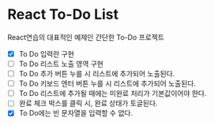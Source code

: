 # React To-Do List

React연습의 대표적인 예제인 간단한 To-Do 프로젝트

-   [x] To Do 입력란 구현
-   [ ] To Do 리스트 노출 영역 구현
-   [ ] To Do 추가 버튼 누를 시 리스트에 추가되어 노출된다.
-   [ ] To Do 키보드 엔터 버튼 누를 시 리스트에 추가되어 노출된다.
-   [ ] To Do 리스트에 추가될 때에는 미완료 처리가 기본값이어야 한다.
-   [ ] 완료 체크 박스를 클릭 시, 완료 상태가 토글된다.
-   [x] To Do에는 빈 문자열을 입력할 수 없다.
